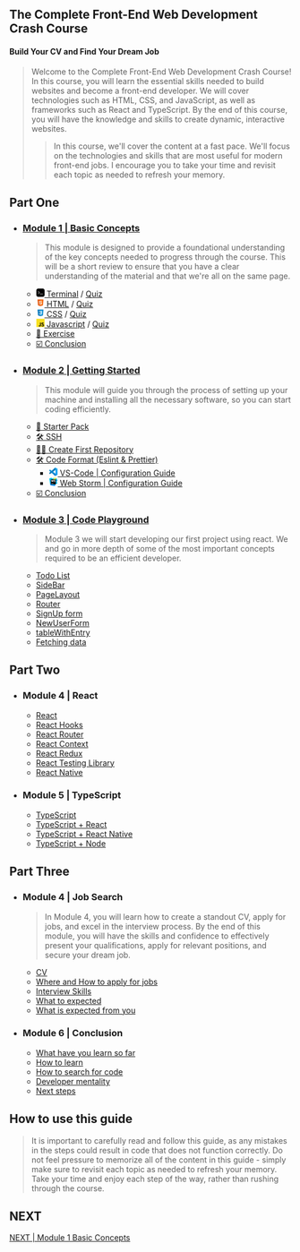 ## The Complete Front-End Web Development Crash Course
#### Build Your CV and Find Your Dream Job

> Welcome to the Complete Front-End Web Development Crash Course! In this course, you will learn the essential skills needed to build websites and become a front-end developer.
> We will cover technologies such as HTML, CSS, and JavaScript, as well as frameworks such as React and TypeScript.
> By the end of this course, you will have the knowledge and skills to create dynamic, interactive websites.
>
> > In this course, we'll cover the content at a fast pace. We'll focus on the technologies and skills that are most useful for modern front-end jobs.
> > I encourage you to take your time and revisit each topic as needed to refresh your memory.


## Part One
- ### [Module 1 | Basic Concepts](module1/README.md)
    > This module is designed to provide a foundational understanding of the key concepts needed to progress through the course.
    This will be a short review to ensure that you have a clear understanding of the material and that we're all on the same page.
    - [<img src="./imgs/terminal-icon.jpeg" width="15"/> Terminal](module1/terminal.md) / [Quiz](module1/terminal_quiz.md)
    - [<img src="./imgs/html5-icon.jpeg" width="15"/> HTML](module1/html.md) / [Quiz](module1/html_quiz.md)
    - [<img src="./imgs/css3-icon.jpeg" width="15"/> CSS](module1/css.md) / [Quiz](module1/css_quiz.md)
    - [<img src="./imgs/javascript-logo.png" width="15"/> Javascript](module1/javascript.md) / [Quiz](module1/javascript_quiz.md)
    - [📝 Exercise](module1/exercise.md)
    - [☑️ Conclusion](module1/conclusion.md)


- ### [Module 2 | Getting Started](module2/README.md)
    > This module will guide you through the process of setting up your machine and installing all the necessary software, so you can start coding efficiently.
  - [🎒 Starter Pack](module2/starterPack.md)
  - [🛠 SSH](module2/ssh.md)
  - [👨‍🎨 Create First Repository](module2/createFirstRepository.md)
  - [🛠 Code Format (Eslint & Prettier)](module2/codeFormat.md)
    - [<img src="./imgs/vscode_logo.png" width="15"/> VS-Code | Configuration Guide](module2/vscodeConfigurationGuide.md)
    - [<img src="./imgs/webstorm_logo.svg" width="15"/> Web Storm | Configuration Guide](module2/webstormConfigurationGuide.md)
  - [☑️ Conclusion](module2/conclusion.md)

- ### [Module 3 | Code Playground](module3/README.md)
  > Module 3 we will start developing our first project using react.
  > We and go in more depth of some of the most important concepts required to be an efficient developer.
  - [Todo List](./module3/todoList.md)
  - [SideBar](./module3/sideBar.md)
  - [PageLayout](./module3/pageLayout.md)
  - [Router](./module3/router.md)
  - [SignUp form](./module3/signUpForm.md)
  - [NewUserForm](./module3/newUserForm.md)
  - [tableWithEntry](./module3/tableWithEntry.md)
  - [Fetching data](./module3/fetchingData.md)


## Part Two
- ### Module 4 | React
  - [React]()
  - [React Hooks]()
  - [React Router]()
  - [React Context]()
  - [React Redux]()
  - [React Testing Library]()
  - [React Native]()

- ### Module 5 | TypeScript
    - [TypeScript]()
    - [TypeScript + React]()
    - [TypeScript + React Native]()
    - [TypeScript + Node]()

## Part Three
- ### Module 4 | Job Search
    > In Module 4, you will learn how to create a standout CV, apply for jobs, and excel in the interview process. By the end of this module, you will have the skills and confidence to effectively present your qualifications, apply for relevant positions, and secure your dream job.
  - [CV]()
  - [Where and How to apply for jobs]()
  - [Interview Skills]()
  - [What to expected]()
  - [What is expected from you]()

- ### Module 6 | Conclusion
  - [What have you learn so far]()
  - [How to learn]()
  - [How to search for code]()
  - [Developer mentality]()
  - [Next steps]()

## How to use this guide
> It is important to carefully read and follow this guide, as any mistakes in the steps could result in code that does not function correctly. Do not feel pressure to memorize all of the content in this guide - simply make sure to revisit each topic as needed to refresh your memory. Take your time and enjoy each step of the way, rather than rushing through the course.

## NEXT
[NEXT | Module 1 Basic Concepts](module1/README.md)